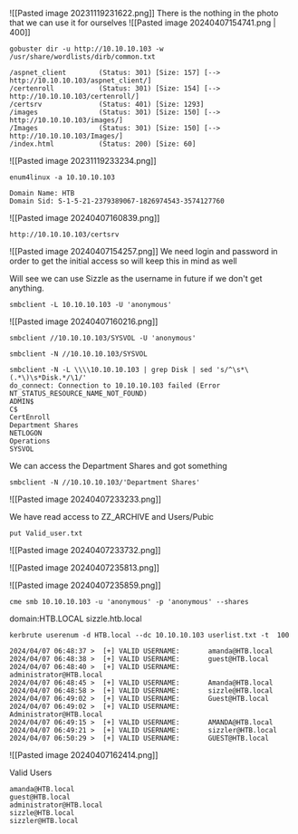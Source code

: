 
![[Pasted image 20231119231622.png]]
There is the nothing in the photo that we can use it for ourselves
![[Pasted image 20240407154741.png | 400]]


```
gobuster dir -u http://10.10.10.103 -w /usr/share/wordlists/dirb/common.txt

/aspnet_client        (Status: 301) [Size: 157] [--> http://10.10.10.103/aspnet_client/]
/certenroll           (Status: 301) [Size: 154] [--> http://10.10.10.103/certenroll/]
/certsrv              (Status: 401) [Size: 1293]
/images               (Status: 301) [Size: 150] [--> http://10.10.10.103/images/]
/Images               (Status: 301) [Size: 150] [--> http://10.10.10.103/Images/]
/index.html           (Status: 200) [Size: 60]

```
![[Pasted image 20231119233234.png]]

```
enum4linux -a 10.10.10.103
```

```
Domain Name: HTB                                                             
Domain Sid: S-1-5-21-2379389067-1826974543-3574127760
```
![[Pasted image 20240407160839.png]]


```
http://10.10.10.103/certsrv
```
![[Pasted image 20240407154257.png]]
We need login and password in order to get the initial access so will keep this in mind as well

Will see we can use Sizzle as the username in future if we don't get anything.


```
smbclient -L 10.10.10.103 -U 'anonymous'
```
![[Pasted image 20240407160216.png]]

```
smbclient //10.10.10.103/SYSVOL -U 'anonymous'
```

```
smbclient -N //10.10.10.103/SYSVOL
```

```
smbclient -N -L \\\\10.10.10.103 | grep Disk | sed 's/^\s*\(.*\)\s*Disk.*/\1/'
do_connect: Connection to 10.10.10.103 failed (Error NT_STATUS_RESOURCE_NAME_NOT_FOUND)
ADMIN$          
C$              
CertEnroll      
Department Shares 
NETLOGON        
Operations      
SYSVOL   
```

We can access the Department Shares and got something
```
smbclient -N //10.10.10.103/'Department Shares'
```
![[Pasted image 20240407233233.png]]

We have read access to ZZ_ARCHIVE and Users/Pubic
```
put Valid_user.txt
```
![[Pasted image 20240407233732.png]]

![[Pasted image 20240407235813.png]]

![[Pasted image 20240407235859.png]]



```
cme smb 10.10.10.103 -u 'anonymous' -p 'anonymous' --shares
```
domain:HTB.LOCAL
sizzle.htb.local

```
kerbrute userenum -d HTB.local --dc 10.10.10.103 userlist.txt -t  100
```


```
2024/04/07 06:48:37 >  [+] VALID USERNAME:       amanda@HTB.local
2024/04/07 06:48:38 >  [+] VALID USERNAME:       guest@HTB.local
2024/04/07 06:48:40 >  [+] VALID USERNAME:       administrator@HTB.local
2024/04/07 06:48:45 >  [+] VALID USERNAME:       Amanda@HTB.local
2024/04/07 06:48:58 >  [+] VALID USERNAME:       sizzle@HTB.local
2024/04/07 06:49:02 >  [+] VALID USERNAME:       Guest@HTB.local
2024/04/07 06:49:02 >  [+] VALID USERNAME:       Administrator@HTB.local
2024/04/07 06:49:15 >  [+] VALID USERNAME:       AMANDA@HTB.local
2024/04/07 06:49:21 >  [+] VALID USERNAME:       sizzler@HTB.local
2024/04/07 06:50:29 >  [+] VALID USERNAME:       GUEST@HTB.local
```
![[Pasted image 20240407162414.png]]

Valid Users
```
amanda@HTB.local
guest@HTB.local
administrator@HTB.local
sizzle@HTB.local
sizzler@HTB.local
```


